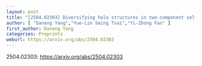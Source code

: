```yaml
---
layout: post
title: "[2504.02303] Diversifying halo structures in two-component self-interacting dark matter models via mass segregation"
author: [ "Daneng Yang","Yue-Lin Sming Tsai","Yi-Zhong Fan" ]
first_author: Daneng Yang
categories: Preprints
weburl: https://arxiv.org/abs/2504.02303
---
```


2504.02303: https://arxiv.org/abs/2504.02303
